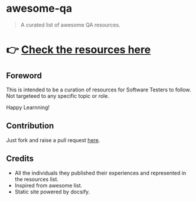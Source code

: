 # awesome-qa
> A curated list of awesome QA resources.

# 👉 [Check the resources here](https://priyanshus.github.io/awesome-qa)

## Foreword
This is intended to be a curation of resources for Software Testers to follow. Not targeteed to any specific topic or role.

Happy Learnning!

## Contribution
Just fork and raise a pull request [here](https://github.com/priyanshus/awesome-qa).

## Credits
* All the individuals they published their experiences and represented in the resources list.
* Inspired from awesome list.
* Static site powered by docsify.
